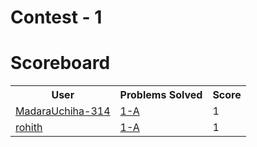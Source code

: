 # Contest - 1

# Scoreboard

<table><tr><th>User</th><th>Problems Solved</th><th>Score</th></tr><tr><td><a href="https://github.com/MadaraUchiha-314">MadaraUchiha-314</a></td><td><a href="https://open-competitive-coding.github.io/problem-set/1/A/">1-A</a></td><td>1</td></tr><tr><td><a href="https://github.com/rohith">rohith</a></td><td><a href="https://open-competitive-coding.github.io/problem-set/1/A/">1-A</a></td><td>1</td></tr></table>
